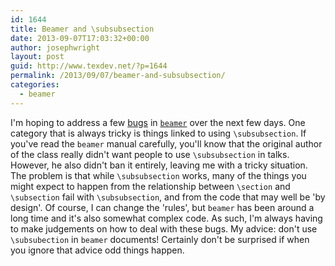 ```yaml
---
id: 1644
title: Beamer and \subsubsection
date: 2013-09-07T17:03:32+00:00
author: josephwright
layout: post
guid: http://www.texdev.net/?p=1644
permalink: /2013/09/07/beamer-and-subsubsection/
categories:
  - beamer
---
```

I'm hoping to address a few [bugs](https://bitbucket.org/rivanvx/beamer/issues?status=new&amp;status=open) in [`beamer`](http://ctan.org/pkg/beamer) over the next few days. One category that is always tricky is things linked to using `\subsubsection`. If you've read the `beamer` manual carefully, you'll know that the original author of the class really didn't want people to use `\subsubsection` in talks. However, he also didn't ban it entirely, leaving me with a tricky situation. The problem is that while `\subsubsection` works, many of the things you might expect to happen from the relationship between `\section` and `\subsection` fail with `\subsubsection`, and from the code that may well be 'by design'. Of course, I can change the 'rules', but `beamer` has been around a long time and it's also somewhat complex code. As such, I'm always having to make judgements on how to deal with these bugs. My advice: don't use `\subsubection` in `beamer` documents! Certainly don't be surprised if when you ignore that advice odd things happen.
